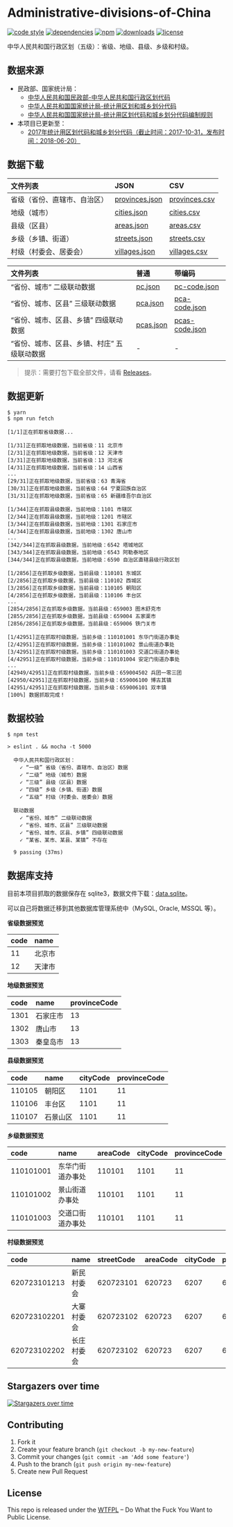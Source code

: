 # Administrative-divisions-of-China

[![code style](https://img.shields.io/badge/code%20style-standard-brightgreen.svg)](http://standardjs.com/)
[![dependencies](https://david-dm.org/modood/Administrative-divisions-of-China.svg)](https://david-dm.org/modood/Administrative-divisions-of-China)
[![npm](https://img.shields.io/npm/v/china-division.svg)](https://www.npmjs.com/package/china-division)
[![downloads](https://img.shields.io/npm/dt/china-division.svg)](https://www.npmjs.com/package/china-division)
[![license](https://img.shields.io/badge/license-WTFPL%20--%20Do%20What%20the%20Fuck%20You%20Want%20to%20Public%20License-green.svg)](https://raw.githubusercontent.com/modood/Administrative-divisions-of-China/master/LICENSE)

中华人民共和国行政区划（五级）：省级、地级、县级、乡级和村级。

## 数据来源

*   民政部、国家统计局：
    * [中华人民共和国民政部-中华人民共和国行政区划代码](http://www.mca.gov.cn/article/sj/xzqh/)
    * [中华人民共和国国家统计局-统计用区划和城乡划分代码](http://www.stats.gov.cn/tjsj/tjbz/tjyqhdmhcxhfdm/)
    * [中华人民共和国国家统计局-统计用区划代码和城乡划分代码编制规则](http://www.stats.gov.cn/tjsj/tjbz/200911/t20091125_8667.html)
*   本项目已更新至：
    * [2017年统计用区划代码和城乡划分代码（截止时间：2017-10-31，发布时间：2018-06-20）](http://www.stats.gov.cn/tjsj/tjbz/tjyqhdmhcxhfdm/2017/index.html)

## 数据下载

| 文件列表                     | JSON | CSV |
|:-----------------------------|:-----|:----|
| 省级（省份、直辖市、自治区） | [provinces.json](https://github.com/heil-coder/Administrative-divisions-of-China/blob/master/dist/provinces.json) | [provinces.csv](https://github.com/heil-coder/Administrative-divisions-of-China/blob/master/dist/provinces.csv) |
| 地级（城市）                 | [cities.json](https://github.com/heil-coder/Administrative-divisions-of-China/blob/master/dist/cities.json) | [cities.csv](https://github.com/heil-coder/Administrative-divisions-of-China/blob/master/dist/cities.csv) |
| 县级（区县）                 | [areas.json](https://github.com/heil-coder/Administrative-divisions-of-China/blob/master/dist/areas.json) | [areas.csv](https://github.com/heil-coder/Administrative-divisions-of-China/blob/master/dist/areas.csv) |
| 乡级（乡镇、街道）           | [streets.json](https://github.com/heil-coder/Administrative-divisions-of-China/blob/master/dist/streets.json) | [streets.csv](https://github.com/heil-coder/Administrative-divisions-of-China/blob/master/dist/streets.csv) |
| 村级（村委会、居委会）       | [villages.json](https://github.com/heil-coder/Administrative-divisions-of-China/blob/master/dist/villages.json) | [villages.csv](https://github.com/heil-coder/Administrative-divisions-of-China/blob/master/dist/villages.csv) |

| 文件列表                                    | 普通 | 带编码 |
|:--------------------------------------------|:-----|:-------|
| “省份、城市” 二级联动数据                   | [pc.json](https://github.com/heil-coder/Administrative-divisions-of-China/blob/master/dist/pc.json) | [pc-code.json](https://github.com/heil-coder/Administrative-divisions-of-China/blob/master/dist/pc-code.json) |
| “省份、城市、区县” 三级联动数据             | [pca.json](https://github.com/heil-coder/Administrative-divisions-of-China/blob/master/dist/pca.json) | [pca-code.json](https://github.com/heil-coder/Administrative-divisions-of-China/blob/master/dist/pca-code.json) |
| “省份、城市、区县、乡镇” 四级联动数据       | [pcas.json](https://github.com/heil-coder/Administrative-divisions-of-China/blob/master/dist/pcas.json) | [pcas-code.json](https://github.com/heil-coder/Administrative-divisions-of-China/blob/master/dist/pcas-code.json) |
| “省份、城市、区县、乡镇、村庄” 五级联动数据 | - | - |

> 提示：需要打包下载全部文件，请看 [Releases](https://github.com/modood/Administrative-divisions-of-China/releases)。

## 数据更新

```
$ yarn
$ npm run fetch
```
```
[1/1]正在抓取省级数据...

[1/31]正在抓取地级数据，当前省级：11 北京市
[2/31]正在抓取地级数据，当前省级：12 天津市
[3/31]正在抓取地级数据，当前省级：13 河北省
[4/31]正在抓取地级数据，当前省级：14 山西省
...
[29/31]正在抓取地级数据，当前省级：63 青海省
[30/31]正在抓取地级数据，当前省级：64 宁夏回族自治区
[31/31]正在抓取地级数据，当前省级：65 新疆维吾尔自治区

[1/344]正在抓取县级数据，当前地级：1101 市辖区
[2/344]正在抓取县级数据，当前地级：1201 市辖区
[3/344]正在抓取县级数据，当前地级：1301 石家庄市
[4/344]正在抓取县级数据，当前地级：1302 唐山市
...
[342/344]正在抓取县级数据，当前地级：6542 塔城地区
[343/344]正在抓取县级数据，当前地级：6543 阿勒泰地区
[344/344]正在抓取县级数据，当前地级：6590 自治区直辖县级行政区划

[1/2856]正在抓取乡级数据，当前县级：110101 东城区
[2/2856]正在抓取乡级数据，当前县级：110102 西城区
[3/2856]正在抓取乡级数据，当前县级：110105 朝阳区
[4/2856]正在抓取乡级数据，当前县级：110106 丰台区
...
[2854/2856]正在抓取乡级数据，当前县级：659003 图木舒克市
[2855/2856]正在抓取乡级数据，当前县级：659004 五家渠市
[2856/2856]正在抓取乡级数据，当前县级：659006 铁门关市

[1/42951]正在抓取村级数据，当前乡级：110101001 东华门街道办事处
[2/42951]正在抓取村级数据，当前乡级：110101002 景山街道办事处
[3/42951]正在抓取村级数据，当前乡级：110101003 交道口街道办事处
[4/42951]正在抓取村级数据，当前乡级：110101004 安定门街道办事处
...
[42949/42951]正在抓取村级数据，当前乡级：659004502 兵团一零三团
[42950/42951]正在抓取村级数据，当前乡级：659006100 博古其镇
[42951/42951]正在抓取村级数据，当前乡级：659006101 双丰镇
[100%] 数据抓取完成！
```

## 数据校验

```
$ npm test

> eslint . && mocha -t 5000

  中华人民共和国行政区划：
    ✓ “一级” 省级（省份、直辖市、自治区）数据
    ✓ “二级” 地级（城市）数据
    ✓ “三级” 县级（区县）数据
    ✓ “四级” 乡级（乡镇、街道）数据
    ✓ “五级” 村级（村委会、居委会）数据

  联动数据
    ✓ “省份、城市” 二级联动数据
    ✓ “省份、城市、区县” 三级联动数据
    ✓ “省份、城市、区县、乡镇” 四级联动数据
    ✓ “某省、某市、某县、某镇” 不存在

  9 passing (37ms)
```

## 数据库支持

目前本项目抓取的数据保存在 sqlite3，数据文件下载：[data.sqlite](https://github.com/heil-coder/Administrative-divisions-of-China/blob/master/dist/data.sqlite)。

可以自己将数据迁移到其他数据库管理系统中（MySQL, Oracle, MSSQL 等）。

**省级数据预览**

| code | name   |
|:-----|:-------|
| 11   | 北京市 |
| 12   | 天津市 |

**地级数据预览**

| code | name     | provinceCode |
|:-----|:---------|:-------------|
| 1301 | 石家庄市 | 13           |
| 1302 | 唐山市   | 13           |
| 1303 | 秦皇岛市 | 13           |

**县级数据预览**

| code   | name     | cityCode | provinceCode |
|:-------|:---------|:---------|:-------------|
| 110105 | 朝阳区   | 1101     | 11           |
| 110106 | 丰台区   | 1101     | 11           |
| 110107 | 石景山区 | 1101     | 11           |

**乡级数据预览**

| code      | name             | areaCode | cityCode | provinceCode |
|:----------|:-----------------|:---------|:---------|:-------------|
| 110101001 | 东华门街道办事处 | 110101   | 1101     | 11           |
| 110101002 | 景山街道办事处   | 110101   | 1101     | 11           |
| 110101003 | 交道口街道办事处 | 110101   | 1101     | 11           |

**村级数据预览**

| code         | name       | streetCode | areaCode | cityCode | provinceCode |
|:-------------|:-----------|:-----------|:---------|:---------|:-------------|
| 620723101213 | 新民村委会 | 620723101  | 620723   | 6207     | 62           |
| 620723102201 | 大寨村委会 | 620723102  | 620723   | 6207     | 62           |
| 620723102202 | 长庄村委会 | 620723102  | 620723   | 6207     | 62           |

## Stargazers over time

[![Stargazers over time](https://starcharts.herokuapp.com/modood/Administrative-divisions-of-China.svg)](https://starcharts.herokuapp.com/modood/Administrative-divisions-of-China)

## Contributing

1. Fork it
2. Create your feature branch (`git checkout -b my-new-feature`)
3. Commit your changes (`git commit -am 'Add some feature'`)
4. Push to the branch (`git push origin my-new-feature`)
5. Create new Pull Request

## License

This repo is released under the [WTFPL](http://www.wtfpl.net/) – Do What the Fuck You Want to Public License.
